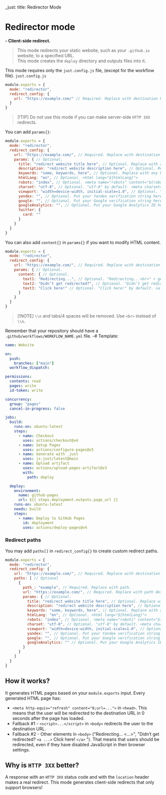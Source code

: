 _just: title: Redirector Mode
# Redirector mode
**- Client-side redirect.**

> This mode redirects your static website, such as your `.github.io` website, to a specified URL. <br>This mode creates the `deploy` directory and outputs files into it.

This mode requires only the `just.config.js` file, (except for the workflow file).
`just.config.js`
```js
module.exports = {
  mode: "redirector", 
  redirect_config: {
    url: "https://example.com/" // Required. Replace with destination URL.
  }
}
```
> [!TIP] Do not use this mode if you can make server-side `HTTP 3XX` redirects.

You can add `params{}`:
```js
module.exports = {
  mode: "redirector", 
  redirect_config: {
    url: "https://example.com/", // Required. Replace with destination URL.
    params: { // Optional.
      title: "redirect website title here", // Optional. Replace with any title you want. Recommended.
      description: "redirect website description here", // Optional. Replace with any description you want.
      keywords: "some, keywords, here", // Optional. Replace with any keywords you want. Separate keywords by commas.
      htmlLang: "en", // Optional. <html lang="${htmlLang}">
      robots: "index", // Optional. <meta name="robots" content="${robots}">
      charset: "utf-8", // Optional. "utf-8" by default. <meta charset="${charset}"> and file charset.
      viewport: "width=device-width, initial-scale=1.0", // Optional. "width=device-width, initial-scale=1.0" by default. <meta name="viewport" content="${viewport}">
      yandex: "", // Optional. Put your Yandex verification string here. <meta name="yandex-verification" content="${yandex}">
      google: "", // Optional. Put your Google verification string here. <meta name="google-site-verification" content="${google}">
      googleAnalytics: "", // Optional. Put your Google Analytics ID here.
      twitter: {
        card: ""
      }
    }
  }
}
```
You can also add `content{}` in `params{}` if you want to modify HTML content.
```js
module.exports = {
  mode: "redirector", 
  redirect_config: {
    url: "https://example.com/", // Required. Replace with destination URL.
    params: { // Optional.
      content: { // Optional.
        text1: "Redirecting...", // Optional. "Redirecting...<br>" + generated content ("<small>to <a ...>...</a></small>") by default.
        text2: "Didn’t get redirected?", // Optional. "Didn’t get redirected?" by default.
        text3: "Click here!" // Optional. "Click here!" by default. <a ...>${text3}</a>
      }
    }
  }
}
```
> [!NOTE] `\\n` and tabs/4 spaces will be removed. Use `<br>` instead of `\\n`.

Remember that your repository should have a `.github/workflows/WORKFLOW_NAME.yml` file.
-# Template:
```yml
name: Website

on:
  push:
    branches: ["main"]
  workflow_dispatch:

permissions:
  contents: read
  pages: write
  id-token: write

concurrency:
  group: "pages"
  cancel-in-progress: false

jobs:
  build:
    runs-on: ubuntu-latest
    steps:
      - name: Checkout
        uses: actions/checkout@v4
      - name: Setup Pages
        uses: actions/configure-pages@v5
      - name: Generate with _just
        uses: js-just/latest@main
      - name: Upload artifact
        uses: actions/upload-pages-artifact@v3
        with:
          path: deploy

  deploy:
    environment:
      name: github-pages
      url: ${{ steps.deployment.outputs.page_url }}
    runs-on: ubuntu-latest
    needs: build
    steps:
      - name: Deploy to GitHub Pages
        id: deployment
        uses: actions/deploy-pages@v4
```

### Redirect paths
You may add `paths[]` in `redirect_config{}` to create custom redirect paths.
```js
module.exports = {
  mode: "redirector", 
  redirect_config: {
    url: "https://example.com/", // Required. Replace with destination URL.
    paths: [ // Optional
      {
        path_: "example", // Required. Replace with path.
        url: "https://example.com/", // Required. Replace with path destination URL.
        params: { // Optional.
          title: "redirect website title here", // Optional. Replace with any title you want. Recommended.
          description: "redirect website description here", // Optional. Replace with any description you want.
          keywords: "some, keywords, here", // Optional. Replace with any keywords you want. Separate keywords by commas.
          htmlLang: "en", // Optional. <html lang="${htmlLang}">
          robots: "index", // Optional. <meta name="robots" content="${robots}">
          charset: "utf-8", // Optional. "utf-8" by default. <meta charset="${charset}"> and file charset.
          viewport: "width=device-width, initial-scale=1.0", // Optional. "width=device-width, initial-scale=1.0" by default. <meta name="viewport" content="${viewport}">
          yandex: "", // Optional. Put your Yandex verification string here. <meta name="yandex-verification" content="${yandex}">
          google: "", // Optional. Put your Google verification string here. <meta name="google-site-verification" content="${google}">
          googleAnalytics: "" // Optional. Put your Google Analytics ID here.
        }
      }
    ]
  }
}
```

## How it works?
It generates HTML pages based on your `module.exports` input.
Every generated HTML page has:
- `<meta http-equiv="refresh" content="0;url=...">` in `<head>`. This means that the user will be redirected to the destination URL in 0 seconds after the page has loaded.
- Fallback #1 - `<script>...</script>` in `<body>` redirects the user to the destination URL.
- Fallback #2 - Other elements in `<body>` ("Redirecting... <...>", "Didn’t get redirected? `<a ...>` Click here! `</a>` ").
That means that users should be redirected, even if they have disabled JavaScript in their browser settings.

## Why is `HTTP 3XX` better?
A response with an `HTTP 3XX` status code and with the `location` header makes a real redirect.
This mode generates client-side redirects that only support browsers!
